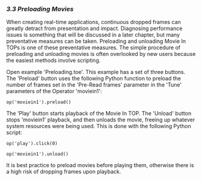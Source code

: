 
### *3.3 Preloading Movies*

When creating real-time applications, continuous dropped frames can greatly detract from presentation and impact. Diagnosing performance issues is something that will be discussed in a later chapter, but many preventative measures can be taken. Preloading and unloading Movie In TOPs is one of these preventative measures. The simple procedure of preloading and unloading movies is often overlooked by new users because the easiest methods involve scripting.

Open example 'Preloading.toe'. This example has a set of three buttons. The 'Preload' button uses the following Python function to preload the number of frames set in the 'Pre-Read frames' parameter in the 'Tune' parameters of the Operator 'moviein1':


`op('moviein1').preload()`


The 'Play' button starts playback of the Movie In TOP. The 'Unload' button stops 'moviein1' playback, and then unloads the movie, freeing up whatever system resources were being used. This is done with the following Python script:


`op('play').click(0)`

`op('moviein1').unload()`


It is best practice to preload movies before playing them, otherwise there is a high risk of dropping frames upon playback.
